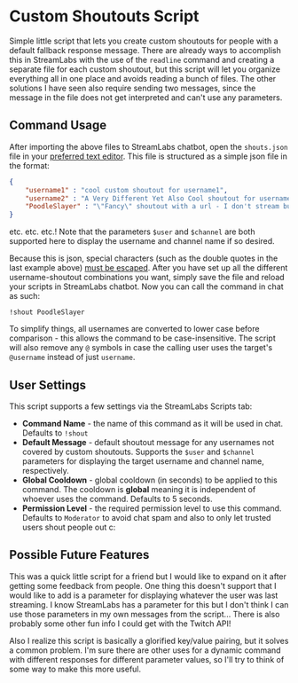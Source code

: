 # Custom Shoutouts Script

Simple little script that lets you create custom shoutouts for people with a default fallback response message. There are already ways to accomplish this in StreamLabs with the use of the `readline` command and creating a separate file for each custom shoutout, but this script will let you organize everything all in one place and avoids reading a bunch of files. The other solutions I have seen also require sending two messages, since the message in the file does not get interpreted and can't use any parameters.

## Command Usage

After importing the above files to StreamLabs chatbot, open the `shouts.json` file in your [preferred text editor](https://code.visualstudio.com/). This file is structured as a simple json file in the format:
```json
{
    "username1" : "cool custom shoutout for username1",
    "username2" : "A Very Different Yet Also Cool shoutout for username2, who you can check out at their channel: $channel",
    "PoodleSlayer" : "\"Fancy\" shoutout with a url - I don't stream but if I did it would be at https://www.twitch.tv/PoodleSlayer"
}
```

etc. etc. etc.! Note that the parameters `$user` and `$channel` are both supported here to display the username and channel name if so desired.

Because this is json, special characters (such as the double quotes in the last example above) [must be escaped](https://www.freeformatter.com/json-escape.html). After you have set up all the different username-shoutout combinations you want, simply save the file and reload your scripts in StreamLabs chatbot. Now you can call the command in chat as such:
```
!shout PoodleSlayer
```

To simplify things, all usernames are converted to lower case before comparison - this allows the command to be case-insensitive. The script will also remove any `@` symbols in case the calling user uses the target's `@username` instead of just `username`.

## User Settings

This script supports a few settings via the StreamLabs Scripts tab:

- **Command Name** - the name of this command as it will be used in chat. Defaults to `!shout`
- **Default Message** - default shoutout message for any usernames not covered by custom shoutouts. Supports the `$user` and `$channel` parameters for displaying the target username and channel name, respectively.
- **Global Cooldown** - global cooldown (in seconds) to be applied to this command. The cooldown is **global** meaning it is independent of whoever uses the command. Defaults to 5 seconds.
- **Permission Level** - the required permission level to use this command. Defaults to `Moderator` to avoid chat spam and also to only let trusted users shout people out c:

## Possible Future Features

This was a quick little script for a friend but I would like to expand on it after getting some feedback from people. One thing this doesn't support that I would like to add is a parameter for displaying whatever the user was last streaming. I know StreamLabs has a parameter for this but I don't think I can use those parameters in my own messages from the script... There is also probably some other fun info I could get with the Twitch API!

Also I realize this script is basically a glorified key/value pairing, but it solves a common problem. I'm sure there are other uses for a dynamic command with different responses for different parameter values, so I'll try to think of some way to make this more useful.
